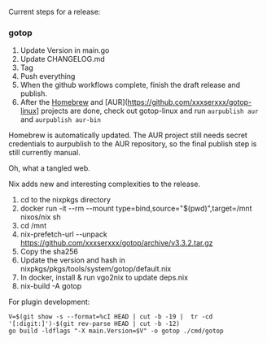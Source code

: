 Current steps for a release:

### gotop
1. Update Version in main.go 
2. Update CHANGELOG.md
3. Tag
4. Push everything
5. When the github workflows complete, finish the draft release and publish.
6. After the [Homebrew](https://github.com/xxxserxxx/homebrew-gotop) and [AUR](https://github.com/xxxserxxx/gotop-linux] projects are done, check out gotop-linux and run `aurpublish aur` and `aurpublish aur-bin`


Homebrew is automatically updated.  The AUR project still needs secret
credentials to aurpublish to the AUR repository, so the final publish step is
still currently manual.

Oh, what a tangled web.


Nix adds new and interesting complexities to the release.

1. cd to the nixpkgs directory
2. docker run -it --rm --mount type=bind,source="\$(pwd)",target=/mnt nixos/nix sh
3. cd /mnt
4. nix-prefetch-url --unpack https://github.com/xxxserxxx/gotop/archive/v3.3.2.tar.gz
5. Copy the sha256
6. Update the version and hash in nixpkgs/pkgs/tools/system/gotop/default.nix
8. In docker, install & run vgo2nix to update deps.nix
7. nix-build -A gotop


For plugin development:
```
V=$(git show -s --format=%cI HEAD | cut -b -19 |  tr -cd '[:digit:]')-$(git rev-parse HEAD | cut -b -12)
go build -ldflags "-X main.Version=$V" -o gotop ./cmd/gotop
```
